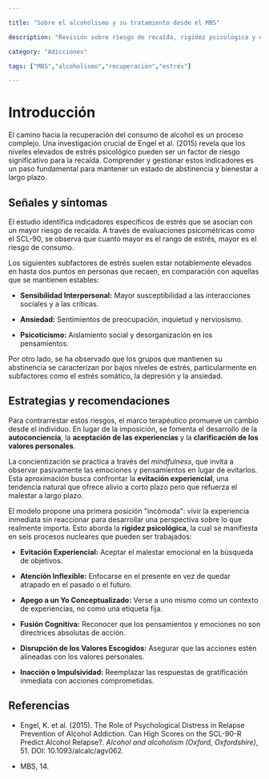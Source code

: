```yaml
---

title: "Sobre el alcoholismo y su tratamiento desde el MBS"

description: "Revisión sobre riesgo de recaída, rigidez psicológica y estrategias basadas en la aceptación y compromiso (MBS)."

category: "Adicciones"

tags: ["MBS","alcoholismo","recuperación","estrés"]

---
```

# Introducción

El camino hacia la recuperación del consumo de alcohol es un proceso complejo. Una investigación crucial de Engel et al. (2015) revela que los niveles elevados de estrés psicológico pueden ser un factor de riesgo significativo para la recaída. Comprender y gestionar estos indicadores es un paso fundamental para mantener un estado de abstinencia y bienestar a largo plazo.

## Señales y síntomas

El estudio identifica indicadores específicos de estrés que se asocian con un mayor riesgo de recaída. A través de evaluaciones psicométricas como el SCL-90, se observa que cuanto mayor es el rango de estrés, mayor es el riesgo de consumo.

Los siguientes subfactores de estrés suelen estar notablemente elevados en hasta dos puntos en personas que recaen, en comparación con aquellas que se mantienen estables:

- **Sensibilidad Interpersonal:** Mayor susceptibilidad a las interacciones sociales y a las críticas.
    
- **Ansiedad:** Sentimientos de preocupación, inquietud y nerviosismo.
    
- **Psicoticismo:** Aislamiento social y desorganización en los pensamientos.
    

Por otro lado, se ha observado que los grupos que mantienen su abstinencia se caracterizan por bajos niveles de estrés, particularmente en subfactores como el estrés somático, la depresión y la ansiedad.

## Estrategias y recomendaciones

Para contrarrestar estos riesgos, el marco terapéutico promueve un cambio desde el individuo. En lugar de la imposición, se fomenta el desarrollo de la **autoconciencia**, la **aceptación de las experiencias** y la **clarificación de los valores personales**.

La concientización se practica a través del _mindfulness_, que invita a observar pasivamente las emociones y pensamientos en lugar de evitarlos. Esta aproximación busca confrontar la **evitación experiencial**, una tendencia natural que ofrece alivio a corto plazo pero que refuerza el malestar a largo plazo.

El modelo propone una primera posición "incómoda": vivir la experiencia inmediata sin reaccionar para desarrollar una perspectiva sobre lo que realmente importa. Esto aborda la **rigidez psicológica**, la cual se manifiesta en seis procesos nucleares que pueden ser trabajados:

- **Evitación Experiencial:** Aceptar el malestar emocional en la búsqueda de objetivos.
    
- **Atención Inflexible:** Enfocarse en el presente en vez de quedar atrapado en el pasado o el futuro.
    
- **Apego a un Yo Conceptualizado:** Verse a uno mismo como un contexto de experiencias, no como una etiqueta fija.
    
- **Fusión Cognitiva:** Reconocer que los pensamientos y emociones no son directrices absolutas de acción.
    
- **Disrupción de los Valores Escogidos:** Asegurar que las acciones estén alineadas con los valores personales.
    
- **Inacción o Impulsividad:** Reemplazar las respuestas de gratificación inmediata con acciones comprometidas.
    

## Referencias

- Engel, K. et al. (2015). The Role of Psychological Distress in Relapse Prevention of Alcohol Addiction. Can High Scores on the SCL-90-R Predict Alcohol Relapse?. _Alcohol and alcoholism (Oxford, Oxfordshire)_, 51. DOI: 10.1093/alcalc/agv062.
    
- MBS, 14.